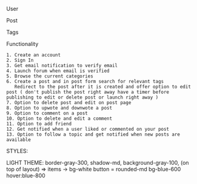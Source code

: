 User

Post

Tags 

Functionality

    1. Create an account
    2. Sign In
    3. Get email notification to verify email
    4. Launch forum when email is verified
    5. Browse the current categories
    6. Create a post and in post form search for relevant tags
       Redirect to the post after it is created and offer option to edit post ( don't publish the post right away have a timer before publishing to edit or delete post or launch right away )
    7. Option to delete post and edit on post page
    8. Option to upwote and downwote a post
    9. Option to comment on a post
    10. Option to delete and edit a comment
    11. Option to add friend
    12. Get notified when a user liked or commented on your post
    13. Option to follow a topic and get notified when new posts are available 


STYLES:

   LIGHT THEME:
      border-gray-300, shadow-md, background-gray-100, (on top of layout) => items -> bg-white
      button = rounded-md bg-blue-600 hover:blue-800